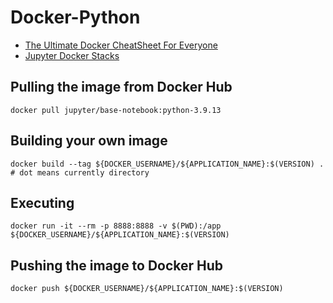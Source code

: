 # Docker-Python

- [The Ultimate Docker CheatSheet For Everyone](https://blog.cloudnativefolks.org/the-ultimate-docker-cheatsheet-for-everyone)
- [Jupyter Docker Stacks](https://github.com/jupyter/docker-stacks)

## Pulling the image from Docker Hub
```shell
docker pull jupyter/base-notebook:python-3.9.13
```

## Building your own image
```shell
docker build --tag ${DOCKER_USERNAME}/${APPLICATION_NAME}:$(VERSION) . # dot means currently directory
```

## Executing
```shell
docker run -it --rm -p 8888:8888 -v $(PWD):/app ${DOCKER_USERNAME}/${APPLICATION_NAME}:$(VERSION)
```

## Pushing the image to Docker Hub
```shell
docker push ${DOCKER_USERNAME}/${APPLICATION_NAME}:$(VERSION)
```
